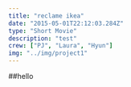 ```yaml
---
title: "reclame ikea"
date: "2015-05-01T22:12:03.284Z"
type: "Short Movie"
description: "test"
crew: ["PJ", "Laura", "Hyun"]
img: "../img/project1"
---
```


##hello